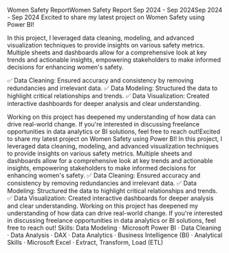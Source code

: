 
Women Safety ReportWomen Safety Report
Sep 2024 - Sep 2024Sep 2024 - Sep 2024
Excited to share my latest project on Women Safety using Power BI!

In this project, I leveraged data cleaning, modeling, and advanced visualization techniques to provide insights on various safety metrics. Multiple sheets and dashboards allow for a comprehensive look at key trends and actionable insights, empowering stakeholders to make informed decisions for enhancing women's safety.

✅ Data Cleaning: Ensured accuracy and consistency by removing redundancies and irrelevant data. ✅ Data Modeling: Structured the data to highlight critical relationships and trends. 
✅ Data Visualization: Created interactive dashboards for deeper analysis and clear understanding.

Working on this project has deepened my understanding of how data can drive real-world change. If you're interested in discussing freelance opportunities in data analytics or BI solutions, feel free to reach out!Excited to share my latest project on Women Safety using Power BI! In this project, I leveraged data cleaning, modeling, and advanced visualization techniques to provide insights on various safety metrics. Multiple sheets and dashboards allow for a comprehensive look at key trends and actionable insights, empowering stakeholders to make informed decisions for enhancing women's safety. ✅ Data Cleaning: Ensured accuracy and consistency by removing redundancies and irrelevant data. ✅ Data Modeling: Structured the data to highlight critical relationships and trends. ✅ Data Visualization: Created interactive dashboards for deeper analysis and clear understanding. Working on this project has deepened my understanding of how data can drive real-world change. If you're interested in discussing freelance opportunities in data analytics or BI solutions, feel free to reach out!
Skills: Data Modeling · Microsoft Power BI · Data Cleaning · Data Analysis · DAX · Data Analytics · Business Intelligence (BI) · Analytical Skills · Microsoft Excel · Extract, Transform, Load (ETL)
